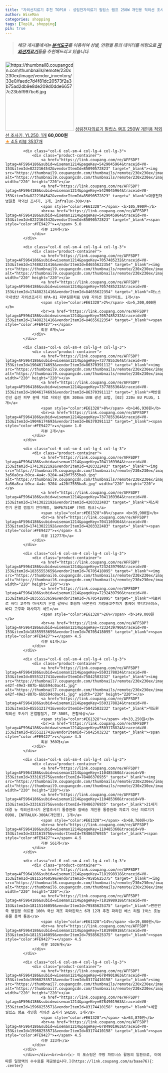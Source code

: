 ```yaml
---
title: "자외선치료기 추천 TOP10 - 성림전자의료기 필립스 램프 250W 개인용 적외선 조사기, YL250, 1개"
author: WiseMan
categories: shopping
tags: [Top10, shopping]
pin: true
---
```


> ##### 해당 게시물에서는 [**분석도구**](https://itemscout.io/)를 이용하여 **성별**, **연령별** 등의 데이터를 바탕으로 [**자외선치료기**](https://link.coupang.com/a/baae76)들을 추천해드리고 있습니다.
<div class="container"><div class="row">
            <div class="col-6 col-sm-4 col-lg-4 col-lg-3">
                <div class="product-container">
                    <a href="https://link.coupang.com/re/AFFSDP?lptag=AF5964186&subid=wiseman1214&pageKey=1491926587&traceid=V0-153&itemId=2561087843&vendorItemId=83611657180" target="_blank"><img src="https://thumbnail8.coupangcdn.com/thumbnails/remote/230x230ex/image/vendor_inventory/33e0/faedc7d4f81dc20573f2a3b75ad2db9e8de209d0dde66577c23b5f997bc6.jpg" alt="https://thumbnail8.coupangcdn.com/thumbnails/remote/230x230ex/image/vendor_inventory/33e0/faedc7d4f81dc20573f2a3b75ad2db9e8de209d0dde66577c23b5f997bc6.jpg" width="220" height="220"></a>
                    <a href="https://link.coupang.com/re/AFFSDP?lptag=AF5964186&subid=wiseman1214&pageKey=1491926587&traceid=V0-153&itemId=2561087843&vendorItemId=83611657180" target="_blank">성림전자의료기 필립스 램프 250W 개인용 적외선 조사기, YL250, 1개</a>
                    <span style="color:#E61328"></span> <b>60,000원</b>
                    <br><a href="https://link.coupang.com/re/AFFSDP?lptag=AF5964186&subid=wiseman1214&pageKey=1491926587&traceid=V0-153&itemId=2561087843&vendorItemId=83611657180" target="_blank"><span style="color:#FE9427">★</span> 4.5
                    리뷰 3537개</a>
                </div>
            </div>
            
            <div class="col-6 col-sm-4 col-lg-4 col-lg-3">
                <div class="product-container">
                    <a href="https://link.coupang.com/re/AFFSDP?lptag=AF5964186&subid=wiseman1214&pageKey=5429045964&traceid=V0-153&itemId=8222164542&vendorItemId=85090572823" target="_blank"><img src="https://thumbnail9.coupangcdn.com/thumbnails/remote/230x230ex/image/vendor_inventory/8d4a/13d249340f5a05272a06b42175106203e2fca983912303f721e1fb949ff6.jpg" alt="https://thumbnail9.coupangcdn.com/thumbnails/remote/230x230ex/image/vendor_inventory/8d4a/13d249340f5a05272a06b42175106203e2fca983912303f721e1fb949ff6.jpg" width="220" height="220"></a>
                    <a href="https://link.coupang.com/re/AFFSDP?lptag=AF5964186&subid=wiseman1214&pageKey=5429045964&traceid=V0-153&itemId=8222164542&vendorItemId=85090572823" target="_blank">대경전자 병원용 적외선 조사기, 1개, Infralux-300</a>
                    <span style="color:#E61328"></span> <b>105,990원</b>
                    <br><a href="https://link.coupang.com/re/AFFSDP?lptag=AF5964186&subid=wiseman1214&pageKey=5429045964&traceid=V0-153&itemId=8222164542&vendorItemId=85090572823" target="_blank"><span style="color:#FE9427">★</span> 5.0
                    리뷰 134개</a>
                </div>
            </div>
            
            <div class="col-6 col-sm-4 col-lg-4 col-lg-3">
                <div class="product-container">
                    <a href="https://link.coupang.com/re/AFFSDP?lptag=AF5964186&subid=wiseman1214&pageKey=7057485232&traceid=V0-153&itemId=17488231416&vendorItemId=84655622354" target="_blank"><img src="https://thumbnail9.coupangcdn.com/thumbnails/remote/230x230ex/image/vendor_inventory/437f/0f451bd3576a481bd1b15d7ab4ae78de63afae254f5be59b5ba7652cb445.jpg" alt="https://thumbnail9.coupangcdn.com/thumbnails/remote/230x230ex/image/vendor_inventory/437f/0f451bd3576a481bd1b15d7ab4ae78de63afae254f5be59b5ba7652cb445.jpg" width="220" height="220"></a>
                    <a href="https://link.coupang.com/re/AFFSDP?lptag=AF5964186&subid=wiseman1214&pageKey=7057485232&traceid=V0-153&itemId=17488231416&vendorItemId=84655622354" target="_blank">파노스 국내생산 자외선조사기 KPA-01 피부질환치료 UVB 자외선 힐링라이트, 1개</a>
                    <span style="color:#E61328">2%</span> <b>5,200,000원</b>
                    <br><a href="https://link.coupang.com/re/AFFSDP?lptag=AF5964186&subid=wiseman1214&pageKey=7057485232&traceid=V0-153&itemId=17488231416&vendorItemId=84655622354" target="_blank"><span style="color:#FE9427">★</span> 
                    리뷰 0개</a>
                </div>
            </div>
            
            <div class="col-6 col-sm-4 col-lg-4 col-lg-3">
                <div class="product-container">
                    <a href="https://link.coupang.com/re/AFFSDP?lptag=AF5964186&subid=wiseman1214&pageKey=7377855364&traceid=V0-153&itemId=19046174693&vendorItemId=86370391112" target="_blank"><img src="https://thumbnail9.coupangcdn.com/thumbnails/remote/230x230ex/image/vendor_inventory/2792/f0ff51663cbf4adb480a027b8659dfb02b11b635a8fd34343b20522c1e6a.jpg" alt="https://thumbnail9.coupangcdn.com/thumbnails/remote/230x230ex/image/vendor_inventory/2792/f0ff51663cbf4adb480a027b8659dfb02b11b635a8fd34343b20522c1e6a.jpg" width="220" height="220"></a>
                    <a href="https://link.coupang.com/re/AFFSDP?lptag=AF5964186&subid=wiseman1214&pageKey=7377855364&traceid=V0-153&itemId=19046174693&vendorItemId=86370391112" target="_blank">백반증 건선 습진 피부 문제 치료 자외선 램프 308nm UVB 광선 요법, [02] 220v EU PLUG, 1개</a>
                    <span style="color:#E61328">8%</span> <b>146,930원</b>
                    <br><a href="https://link.coupang.com/re/AFFSDP?lptag=AF5964186&subid=wiseman1214&pageKey=7377855364&traceid=V0-153&itemId=19046174693&vendorItemId=86370391112" target="_blank"><span style="color:#FE9427">★</span> 1.0
                    리뷰 2개</a>
                </div>
            </div>
            
            <div class="col-6 col-sm-4 col-lg-4 col-lg-3">
                <div class="product-container">
                    <a href="https://link.coupang.com/re/AFFSDP?lptag=AF5964186&subid=wiseman1214&pageKey=7041169364&traceid=V0-153&itemId=17413022192&vendorItemId=4203322483" target="_blank"><img src="https://thumbnail9.coupangcdn.com/thumbnails/remote/230x230ex/image/retail/images/5900824288240252-3a56a8ca-b9ca-4a4c-9204-a420f7555ba8.jpg" alt="https://thumbnail9.coupangcdn.com/thumbnails/remote/230x230ex/image/retail/images/5900824288240252-3a56a8ca-b9ca-4a4c-9204-a420f7555ba8.jpg" width="220" height="220"></a>
                    <a href="https://link.coupang.com/re/AFFSDP?lptag=AF5964186&subid=wiseman1214&pageKey=7041169364&traceid=V0-153&itemId=17413022192&vendorItemId=4203322483" target="_blank">제스파 전기 온열 찜질기 안마매트, SHP6751HP (하트 핑크)</a>
                    <span style="color:#E61328">8%</span> <b>39,900원</b>
                    <br><a href="https://link.coupang.com/re/AFFSDP?lptag=AF5964186&subid=wiseman1214&pageKey=7041169364&traceid=V0-153&itemId=17413022192&vendorItemId=4203322483" target="_blank"><span style="color:#FE9427">★</span> 4.5
                    리뷰 11277개</a>
                </div>
            </div>
            
            <div class="col-6 col-sm-4 col-lg-4 col-lg-3">
                <div class="product-container">
                    <a href="https://link.coupang.com/re/AFFSDP?lptag=AF5964186&subid=wiseman1214&pageKey=7232439790&traceid=V0-153&itemId=18355553659&vendorItemId=76705418095" target="_blank"><img src="https://thumbnail6.coupangcdn.com/thumbnails/remote/230x230ex/image/vendor_inventory/469c/541213df9a197e0e8b7bf42709a3de9f4db121ba4c80b12adb0e7a5ccb79.jpg" alt="https://thumbnail6.coupangcdn.com/thumbnails/remote/230x230ex/image/vendor_inventory/469c/541213df9a197e0e8b7bf42709a3de9f4db121ba4c80b12adb0e7a5ccb79.jpg" width="220" height="220"></a>
                    <a href="https://link.coupang.com/re/AFFSDP?lptag=AF5964186&subid=wiseman1214&pageKey=7232439790&traceid=V0-153&itemId=18355553659&vendorItemId=76705418095" target="_blank">이로위로 바디 고주파 마사지기 온열 갈바닉 초음파 바본관리 가정용고주파기 홈케어 뷰티디바이스, 바디 고주파 마사지기 세트</a>
                    <span style="color:#E61328">26%</span> <b>149,000원</b>
                    <br><a href="https://link.coupang.com/re/AFFSDP?lptag=AF5964186&subid=wiseman1214&pageKey=7232439790&traceid=V0-153&itemId=18355553659&vendorItemId=76705418095" target="_blank"><span style="color:#FE9427">★</span> 4.5
                    리뷰 61개</a>
                </div>
            </div>
            
            <div class="col-6 col-sm-4 col-lg-4 col-lg-3">
                <div class="product-container">
                    <a href="https://link.coupang.com/re/AFFSDP?lptag=AF5964186&subid=wiseman1214&pageKey=5503178824&traceid=V0-153&itemId=8555121741&vendorItemId=75842503232" target="_blank"><img src="https://thumbnail7.coupangcdn.com/thumbnails/remote/230x230ex/image/retail/images/2021/05/13/11/8/0887d562-e42f-49e3-807b-6bb594c0ac41.jpg" alt="https://thumbnail7.coupangcdn.com/thumbnails/remote/230x230ex/image/retail/images/2021/05/13/11/8/0887d562-e42f-49e3-807b-6bb594c0ac41.jpg" width="220" height="220"></a>
                    <a href="https://link.coupang.com/re/AFFSDP?lptag=AF5964186&subid=wiseman1214&pageKey=5503178824&traceid=V0-153&itemId=8555121741&vendorItemId=75842503232" target="_blank">레드원 적외선 조사기 온열찜질기, IF-300S, 혼합색상</a>
                    <span style="color:#E61328"></span> <b>33,250원</b>
                    <br><a href="https://link.coupang.com/re/AFFSDP?lptag=AF5964186&subid=wiseman1214&pageKey=5503178824&traceid=V0-153&itemId=8555121741&vendorItemId=75842503232" target="_blank"><span style="color:#FE9427">★</span> 4.5
                    리뷰 360개</a>
                </div>
            </div>
            
            <div class="col-6 col-sm-4 col-lg-4 col-lg-3">
                <div class="product-container">
                    <a href="https://link.coupang.com/re/AFFSDP?lptag=AF5964186&subid=wiseman1214&pageKey=110485360&traceid=V0-153&itemId=333161575&vendorItemId=78486376935" target="_blank"><img src="https://thumbnail9.coupangcdn.com/thumbnails/remote/230x230ex/image/vendor_inventory/475f/27a6293a9119d24928880c0b6b973feeaa473e8b88efffdcb4ea65d87ef4.jpg" alt="https://thumbnail9.coupangcdn.com/thumbnails/remote/230x230ex/image/vendor_inventory/475f/27a6293a9119d24928880c0b6b973feeaa473e8b88efffdcb4ea65d87ef4.jpg" width="220" height="220"></a>
                    <a href="https://link.coupang.com/re/AFFSDP?lptag=AF5964186&subid=wiseman1214&pageKey=110485360&traceid=V0-153&itemId=333161575&vendorItemId=78486376935" target="_blank">21세기 대경 뉴 적외선조사기 온열조사기 통증완화 칼배송 개인용 통증완화 치료기 아닌 의료기기 8998, INFRALUX-300A(개인용), 1개</a>
                    <span style="color:#E61328"></span> <b>68,760원</b>
                    <br><a href="https://link.coupang.com/re/AFFSDP?lptag=AF5964186&subid=wiseman1214&pageKey=110485360&traceid=V0-153&itemId=333161575&vendorItemId=78486376935" target="_blank"><span style="color:#FE9427">★</span> 4.5
                    리뷰 561개</a>
                </div>
            </div>
            
            <div class="col-6 col-sm-4 col-lg-4 col-lg-3">
                <div class="product-container">
                    <a href="https://link.coupang.com/re/AFFSDP?lptag=AF5964186&subid=wiseman1214&pageKey=7181998918&traceid=V0-153&itemId=18115146059&vendorItemId=79585625375" target="_blank"><img src="https://thumbnail6.coupangcdn.com/thumbnails/remote/230x230ex/image/vendor_inventory/eae2/a5a95603e81385ae92a6563799e35bb2574f784dcb099b553af8846047bc.png" alt="https://thumbnail6.coupangcdn.com/thumbnails/remote/230x230ex/image/vendor_inventory/eae2/a5a95603e81385ae92a6563799e35bb2574f784dcb099b553af8846047bc.png" width="220" height="220"></a>
                    <a href="https://link.coupang.com/re/AFFSDP?lptag=AF5964186&subid=wiseman1214&pageKey=7181998918&traceid=V0-153&itemId=18115146059&vendorItemId=79585625375" target="_blank">편한민족 병원용 의료용 100% 국산 제조 파라핀왁스 6개 12개 추천 파라핀 베스 리필 1박스 촛농 촛물 용액 통증</a>
                    <span style="color:#E61328">14%</span> <b>19,800원</b>
                    <br><a href="https://link.coupang.com/re/AFFSDP?lptag=AF5964186&subid=wiseman1214&pageKey=7181998918&traceid=V0-153&itemId=18115146059&vendorItemId=79585625375" target="_blank"><span style="color:#FE9427">★</span> 4.5
                    리뷰 1026개</a>
                </div>
            </div>
            
            <div class="col-6 col-sm-4 col-lg-4 col-lg-3">
                <div class="product-container">
                    <a href="https://link.coupang.com/re/AFFSDP?lptag=AF5964186&subid=wiseman1214&pageKey=6784901963&traceid=V0-153&itemId=15968253571&vendorItemId=83174410158" target="_blank"><img src="https://thumbnail7.coupangcdn.com/thumbnails/remote/230x230ex/image/vendor_inventory/6ac8/5de2a3f7963287458c638fcfcb7021881d0ddfdebc8e69863f81615b646f.jpg" alt="https://thumbnail7.coupangcdn.com/thumbnails/remote/230x230ex/image/vendor_inventory/6ac8/5de2a3f7963287458c638fcfcb7021881d0ddfdebc8e69863f81615b646f.jpg" width="220" height="220"></a>
                    <a href="https://link.coupang.com/re/AFFSDP?lptag=AF5964186&subid=wiseman1214&pageKey=6784901963&traceid=V0-153&itemId=15968253571&vendorItemId=83174410158" target="_blank">세종 필립스 램프 개인용 적외선 조사기 SH250, 1개</a>
                    <span style="color:#E61328"></span> <b>63,870원</b>
                    <br><a href="https://link.coupang.com/re/AFFSDP?lptag=AF5964186&subid=wiseman1214&pageKey=6784901963&traceid=V0-153&itemId=15968253571&vendorItemId=83174410158" target="_blank"><span style="color:#FE9427">★</span> 4.5
                    리뷰 323개</a>
                </div>
            </div>
            </div></div><br><br>[👉 이 포스팅은 쿠팡 파트너스 활동의 일환으로, 이에 따른 일정액의 수수료를 제공받습니다.](https://link.coupang.com/a/baae76){: .center}